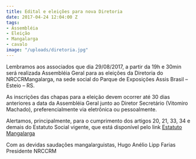 ```yaml
---
title: Edital e eleições para nova Diretoria
date: 2017-04-24 12:04:00 Z
tags:
- Assembléia
- Eleição
- Mangalarga
- cavalo
image: "/uploads/diretoria.jpg"
---
```


Lembramos aos associados que dia 29/08/2017, a partir da 19h e 30min será realizada Assembléia Geral para as eleições da Diretoria do NRCCRMangalarga, na sede social do Parque de Exposições Assis Brasil – Esteio – RS.

As inscrições das chapas para a eleição devem ocorrer até 30 dias anteriores a data da Assembléia Geral junto ao Diretor Secretário (Vitomiro Machado), preferencialmente via eletrônica ou pessoalmente.

Alertamos, principalmente, para o cumprimento dos artigos 20, 21, 33, 34 e demais do Estatuto Social vigente, que está disponível pelo link [Estatuto Mangalarga](/uploads/Estatuto-Mangalarga.pdf)

Com as devidas saudações mangalarguistas,
Hugo Anélio Lipp Farias
Presidente NRCCRM